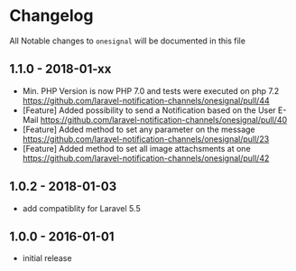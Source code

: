 # Changelog

All Notable changes to `onesignal` will be documented in this file

## 1.1.0 - 2018-01-xx
- Min. PHP Version is now PHP 7.0 and tests were executed on php 7.2 https://github.com/laravel-notification-channels/onesignal/pull/44
- [Feature] Added possibility to send a Notification based on the User E-Mail https://github.com/laravel-notification-channels/onesignal/pull/40
- [Feature] Added method to set any parameter on the message https://github.com/laravel-notification-channels/onesignal/pull/23
- [Feature] Added method to set all image attachsments at one https://github.com/laravel-notification-channels/onesignal/pull/42 

## 1.0.2 - 2018-01-03

- add compatiblity for Laravel 5.5 

## 1.0.0 - 2016-01-01

- initial release
